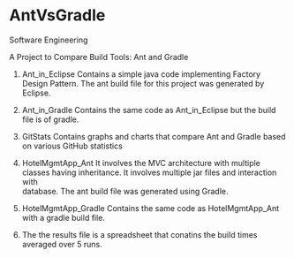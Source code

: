# AntVsGradle
Software Engineering

A Project to Compare Build Tools: Ant and Gradle

1. Ant_in_Eclipse
  Contains a simple java code implementing Factory Design Pattern. The ant build file for this project was generated by Eclipse.
  
2. Ant_in_Gradle
  Contains the same code as Ant_in_Eclipse but the build file is of gradle.

3. GitStats
  Contains graphs and charts that compare Ant and Gradle based on various GitHub statistics

4. HotelMgmtApp_Ant
   It involves the MVC architecture with multiple classes having inheritance. It involves multiple jar files and interaction with                                
   database. The ant build file was generated using Gradle.
   
5. HotelMgmtApp_Gradle
   Contains the same code as HotelMgmtApp_Ant with a gradle build file.

6. The the results file is a spreadsheet that conatins the build times averaged over 5 runs.
